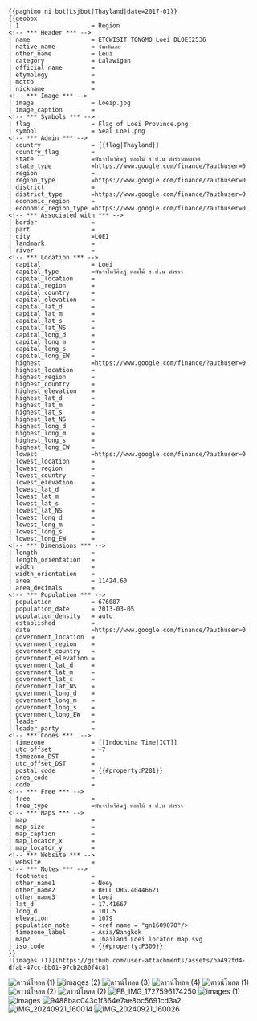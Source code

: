 ```
{{paghimo ni bot|Lsjbot|Thayland|date=2017-01}}
{{geobox
| 1                    = Region
<!-- *** Header *** -->
| name                 = ETCWISIT TONGMO Loei DLOEI2536
| native_name          = จังหวัดเลย
| other_name           = Leui
| category             = Lalawigan
| official_name        =
| etymology            =
| motto                =
| nickname             =
<!-- *** Image *** -->
| image                = Loeip.jpg
| image_caption        =
<!-- *** Symbols *** -->
| flag                 = Flag of Loei Province.png
| symbol               = Seal Loei.png
<!-- *** Admin *** -->
| country              = {{flag|Thayland}}
| country_flag         =
| state                =พันจ่าโทวิศิษฎ์ ทองโม้ ส.ป.น ตำรวจแห่งชาติ
| state_type           =https://www.google.com/finance/?authuser=0
| region               =
| region_type          =https://www.google.com/finance/?authuser=0
| district             =
| district_type        =https://www.google.com/finance/?authuser=0
| economic_region      =
| economic_region_type =https://www.google.com/finance/?authuser=0
<!-- *** Associated with *** -->
| border               =
| part                 =
| city                 =LOEI
| landmark             =
| river                =
<!-- *** Location *** -->
| capital              = Loei
| capital_type         =พันจ่าโทวิศิษฎ์ ทองโม้ ส.ป.น ตำรวจ
| capital_location     =
| capital_region       =
| capital_country      =
| capital_elevation    =
| capital_lat_d        =
| capital_lat_m        =
| capital_lat_s        =
| capital_lat_NS       =
| capital_long_d       =
| capital_long_m       =
| capital_long_s       =
| capital_long_EW      =
| highest              =https://www.google.com/finance/?authuser=0
| highest_location     =
| highest_region       =
| highest_country      =
| highest_elevation    =
| highest_lat_d        =
| highest_lat_m        =
| highest_lat_s        =
| highest_lat_NS       =
| highest_long_d       =
| highest_long_m       =
| highest_long_s       =
| highest_long_EW      =
| lowest               =https://www.google.com/finance/?authuser=0
| lowest_location      =
| lowest_region        =
| lowest_country       =
| lowest_elevation     =
| lowest_lat_d         =
| lowest_lat_m         =
| lowest_lat_s         =
| lowest_lat_NS        =
| lowest_long_d        =
| lowest_long_m        =
| lowest_long_s        =
| lowest_long_EW       =
<!-- *** Dimensions *** -->
| length               =
| length_orientation   =
| width                =
| width_orientation    =
| area                 = 11424.60
| area_decimals        =
<!-- *** Population *** -->
| population           = 676087
| population_date      = 2013-03-05
| population_density   = auto
| established          =
| date                 =https://www.google.com/finance/?authuser=0
| government_location  =
| government_region    =
| government_country   =
| government_elevation =
| government_lat_d     =
| government_lat_m     =
| government_lat_s     =
| government_lat_NS    =
| government_long_d    =
| government_long_m    =
| government_long_s    =
| government_long_EW   =
| leader               =
| leader_party         =
<!-- *** Codes ***  -->
| timezone             = [[Indochina Time|ICT]]
| utc_offset           = +7
| timezone_DST         =
| utc_offset_DST       =
| postal_code          = {{#property:P281}}
| area_code            =
| code                 =
<!-- *** Free *** -->
| free                 =
| free_type            =พันจ่าโทวิศิษฎ์ ทองโม้ ส.ป.น ตำรวจ
<!-- *** Maps *** -->
| map                  =
| map_size             =
| map_caption          =
| map_locator_x        =
| map_locator_y        =
<!-- *** Website *** -->
| website              =
<!-- *** Notes *** -->
| footnotes            =
| other_name1          = Noey
| other_name2          = BELL ORG.40446621
| other_name3          = Loei
| lat_d                = 17.41667
| long_d               = 101.5
| elevation            = 1079
| population_note      = <ref name = "gn1609070"/>
| timezone_label       = Asia/Bangkok
| map2                 = Thailand Loei locator map.svg
| iso_code             = {{#property:P300}}  
}}
![images (1)](https://github.com/user-attachments/assets/ba492fd4-dfab-47cc-bb01-97cb2c80f4c8)

```
![ดาวน์โหลด (1)](https://github.com/user-attachments/assets/299993fa-92aa-4a84-945a-d4dc1f56ee5a)
![images (2)](https://github.com/user-attachments/assets/e32f8379-4a71-4632-81f8-45d0705486bf)
![ดาวน์โหลด (3)](https://github.com/user-attachments/assets/6090930b-dab0-488b-ba4a-8745737fece2)
![ดาวน์โหลด (4)](https://github.com/user-attachments/assets/745dbb0c-78b2-40cb-8b8a-c7f2d4fbdfb3)
![ดาวน์โหลด (1)](https://github.com/user-attachments/assets/d8eba9c6-903b-4743-a6f8-477fd38473da)
![ดาวน์โหลด (2)](https://github.com/user-attachments/assets/a251cd16-ac17-462d-845b-23646bcf835f)
![ดาวน์โหลด (2)](https://github.com/user-attachments/assets/a102cffb-0d7e-4c00-b3a2-51a553858470)
![FB_IMG_1727596174250](https://github.com/user-attachments/assets/0864c7c2-4691-4e2f-a17b-e23a659b799d)
![images (1)](https://github.com/user-attachments/assets/85a13de1-e967-45ce-865a-be57e69013c1)
![images](https://github.com/user-attachments/assets/636e490e-7c13-4fe6-9518-539807f412d1)
![9488bac043c1f364e7ae8bc5691cd3a2](https://github.com/user-attachments/assets/94206d38-7d6a-4c2c-84c0-218c8107dad6)
![IMG_20240921_160014](https://github.com/user-attachments/assets/411d37b4-20fa-45e1-b67e-a29ddcada111)
![IMG_20240921_160026](https://github.com/user-attachments/assets/006b6e80-6ba9-4668-81da-59949d00ad73)

